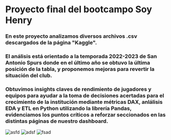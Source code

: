 # Proyecto final del bootcampo Soy Henry

### En este proyecto analizamos diversos archivos .csv descargados de la página "Kaggle".
### El análisis está orientado a la temporada 2022-2023 de San Antonio Spurs donde en el último año se obtuvo la última posición de la tabla, y proponemos mejoras para revertir la situación del club.
### Obtuvimos insights claves de rendimiento de jugadores y equipos para ayudar a la toma de decisiones acertadas para el crecimiento de la institución mediante métricas DAX, anlálisis EDA y ETL en Python utilizando la librería Pandas, evidenciamos los puntos críticos a reforzar seccionados en las distintas páginas de nuestro dashboard.

![asfd](https://github.com/user-attachments/assets/1992d1e4-2aa0-4600-ab79-2126ee31c20b)
![adsf](https://github.com/user-attachments/assets/b61fb3e8-a9a8-41bf-9112-e635dc919514)
![fsad](https://github.com/user-attachments/assets/a3a805c4-a6c3-4c3c-8fc6-6ac10ebe8fd6)

